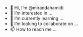 - 👋 Hi, I’m @mirandahamidi
- 👀 I’m interested in ...
- 🌱 I’m currently learning ...
- 💞️ I’m looking to collaborate on ...
- 📫 How to reach me ...

<!---
mirandahamidi/mirandahamidi is a ✨ special ✨ repository because its `README.md` (this file) appears on your GitHub profile.
You can click the Preview link to take a look at your changes.
--->

